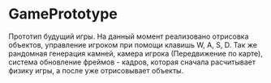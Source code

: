 # GamePrototype
Прототип будущий игры. На данный момент реализовано отрисовка объектов, управление игроком при помощи клавишь W, A, S, D. Так же рандомная генерация камней, камера игрока (Передвижение по карте), система обновление фреймов - кадров, которая сначала расчитывает физику игры, а после уже отрисовывает объекты.
